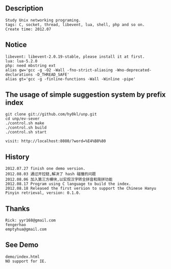 Description
-----------
    Study Unix networking programing.
    tags: C, socket, thread, libevent, lua, shell, php and so on.
    Create time: 2012.07

Notice
------
    libevent: libevent-2.0.19-stable, please install it at first.
    lua: lua-5.2.0
    php: need mbstring ext
    alias gw='gcc -g -O2 -Wall -fno-strict-aliasing -Wno-deprecated-declarations -D_THREAD_SAFE'
    alias gt='gcc -g -finline-functions -Wall -Winline -pipe'

The usage of simple suggestion system by prefix index
-----
    git clone git://github.com/hy0kl/unp.git
    cd unp/ev-sever
    ./control.sh make
    ./control.sh build
    ./control.sh start

    visit: http://localhost:8080/?word=%E4%B8%80

History
------
    2012.07.27 finish one demo version.
    2012.08.03 通过开拉链,解决了 hash 碰撞的问题
    2012.08.06 加入第三方模块,以实现汉字转全拼音和简拼功能
    2012.08.17 Program using C language to build the index.
    2012.08.18 Released the first version to support the Chinese Hanyu Pinyin retrieval, version: 0.1.0.

Thanks
------
    Rick: yyr168@gmail.com
    fengerhao
    emptyhua@gmail.com

See Demo
--------
    demo/index.html
    NO support for IE.
